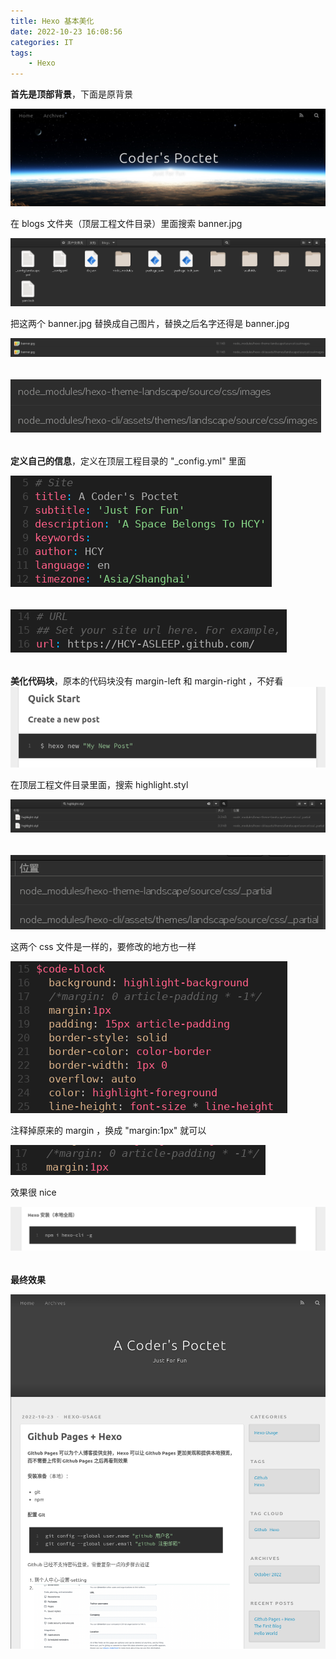 ```yaml
---
title: Hexo 基本美化
date: 2022-10-23 16:08:56
categories: IT
tags:
	- Hexo
---
```

**首先是顶部背景**，下面是原背景<!--more-->

![](https://raw.githubusercontent.com/HCY-ASLEEP/picture-bed/main/picture-bed/2022.10.23.16.14.49.png)

在 blogs 文件夹（顶层工程文件目录）里面搜索 banner.jpg

![](https://raw.githubusercontent.com/HCY-ASLEEP/picture-bed/main/picture-bed/2022.10.23.16.17.17.png)

把这两个 banner.jpg 替换成自己图片，替换之后名字还得是 banner.jpg

![](https://raw.githubusercontent.com/HCY-ASLEEP/picture-bed/main/picture-bed/2022.10.23.16.19.21.png)

###### 
![](https://raw.githubusercontent.com/HCY-ASLEEP/picture-bed/main/picture-bed/2022.10.23.16.22.22.png)

######
**定义自己的信息**，定义在顶层工程目录的 "_config.yml" 里面

![](https://raw.githubusercontent.com/HCY-ASLEEP/picture-bed/main/picture-bed/2022.10.23.16.25.30.png)

###### 
![](https://raw.githubusercontent.com/HCY-ASLEEP/picture-bed/main/picture-bed/2022.10.23.16.27.38.png)

######
**美化代码块**，原本的代码块没有 margin-left 和 margin-right ，不好看
![](https://raw.githubusercontent.com/HCY-ASLEEP/picture-bed/main/picture-bed/2022.10.23.16.29.42.png)

在顶层工程文件目录里面，搜索 highlight.styl

![](https://raw.githubusercontent.com/HCY-ASLEEP/picture-bed/main/picture-bed/2022.10.23.16.32.39.png)

###### 
![](https://raw.githubusercontent.com/HCY-ASLEEP/picture-bed/main/picture-bed/2022.10.23.16.33.18.png)

这两个 css 文件是一样的，要修改的地方也一样

![](https://raw.githubusercontent.com/HCY-ASLEEP/picture-bed/main/picture-bed/2022.10.23.16.35.28.png)

注释掉原来的 margin ，换成 "margin:1px" 就可以

![](https://raw.githubusercontent.com/HCY-ASLEEP/picture-bed/main/picture-bed/2022.10.23.16.36.27.png)

效果很 nice

![](https://raw.githubusercontent.com/HCY-ASLEEP/picture-bed/main/picture-bed/2022.10.23.16.38.27.png)

######
**最终效果**

![](https://raw.githubusercontent.com/HCY-ASLEEP/picture-bed/main/picture-bed/2022.10.23.16.41.32.png)



